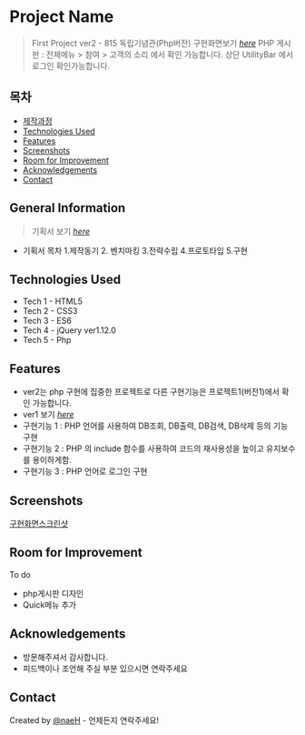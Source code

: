# Project Name
> First Project ver2 - 815 독립기념관(Php버전)
> 구현화면보기 [_here_](http://naeh.dothome.co.kr/)
> PHP 게시판 : 전체메뉴 > 참여 > 고객의 소리 에서 확인 가능합니다.
> 상단 UtilityBar 에서 로그인 확인가능합니다.


## 목차
* [제작과정](#general-information)
* [Technologies Used](#technologies-used)
* [Features](#features)
* [Screenshots](#screenshots)
* [Room for Improvement](#room-for-improvement)
* [Acknowledgements](#acknowledgements)
* [Contact](#contact)


## General Information
> 기획서 보기 [_here_](https://github.com/naehyun25/project1/blob/22c09ebd65501a152b654c49c6aca0f01055bd7e/815project1_proposal.pdf)
- 기획서 목차
1.제작동기 2. 벤치마킹 3.전략수립 4.프로토타입 5.구현

## Technologies Used
- Tech 1 - HTML5
- Tech 2 - CSS3
- Tech 3 - ES6
- Tech 4 - jQuery ver1.12.0
- Tech 5 - Php

## Features
- ver2는 php 구현에 집중한 프로젝트로 다른 구현기능은 프로젝트1(버전1)에서 확인 가능합니다. 
- ver1 보기 [_here_](https://github.com/naehyun25/project1)
- 구현기능 1 : PHP 언어를 사용하여 DB조회, DB출력, DB검색, DB삭제 등의 기능 구현
- 구현기능 2 : PHP 의 include 함수를 사용하여 코드의 재사용성을 높이고 유지보수를 용이하게함. 
- 구현기능 3 :  PHP 언어로 로그인 구현


## Screenshots
[구현화면스크린샷](./images/project1.jpg)


## Room for Improvement
To do
- php게시판 디자인
- Quick메뉴 추가

## Acknowledgements
- 방문해주셔서 감사합니다.
- 피드백이나 조언해 주실 부분 있으시면 연락주세요

## Contact
Created by [@naeH](naehyun25@gmail.com) - 언제든지 연락주세요!

